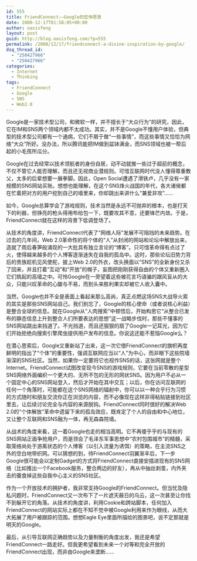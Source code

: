 ```yaml
---
id: 555
title: FriendConnect——Google的宏伟愿景
date: 2008-12-17T01:58:05+00:00
author: oasisfeng
layout: post
guid: http://blog.oasisfeng.com/?p=555
permalink: /2008/12/17/friendconnect-a-divine-inspiration-by-google/
dsq_thread_id:
  - "250427966"
  - "250427966"
categories:
  - Internet
  - Thinking
tags:
  - FriendConnect
  - Google
  - SNS
  - Web2.0
---
```

Google是一家技术型公司，和微软一样，并不擅长于“大众行为”的研究，因此，它在IM和SNS两个领域内都不太成功。其实，并不是Google不懂用户体验，但典型的技术型公司都有一个通病，它们不屑于做“一些事情”，而这些事情又恰恰为网络“大众”所好。没办法，所以腾讯能把IM做到盆钵满金，而SNS领域也被一帮后起的小毛孩所瓜分。

Google在过去经常以技术领航者的身份自居，动不动就推一些过于超前的概念，不仅不管它人能否理解，而且还无视商业潜规则。可惜互联网时代没人懂得尊重教父，太多的后辈想要一展拳脚。因此，Open Social遭遇了滑铁卢，几乎没有一家规模的SNS网站买账。想想也能理解，在这个SNS烽火战国的年代，各大诸侯都在忙着把对方的用户挖到自己的墙里来，你却跳出来讲什么“兼爱非攻”……

如今，Google总算学会了游戏规则，技术当然是永远不可抛弃的根本，也是打天下的利器，但铮亮的枪头得用布给包一下，既要攻其不意，还要锋芒内敛。于是，FriendConnect就在这样的背景下低调登场了。

从技术的角度讲，FriendConnect代表了“网络人际”发展不可阻挡的未来趋势。在过去的几年间，Web 2.0革命性的将个体的“人”从封闭的网站和论坛中解放出来，造就了雨后春笋般涌现的一大批具有独立言论的“博客”。只可惜革命得有点过了火，使得越来越多的个人博客逐渐迷失在自我的孤岛中。这时，那些论坛旧势力背后的贵族趁机见风使舵，披上Web 2.0的外衣，改头换面以“SNS”的全新身份又杀了回来，并且打着“互动”和“开放”的幌子，妄图把刚刚获得自由的个体又重新圈入它们筑起的高墙之中。可怜Google在一旁望着这些被花言巧语骗的跟风盲从的大众，只能兴叹革命的心酸与不易，而到头来胜利果实却被它人收入囊中。

当然，Google也并不全是表面上看起来那么高尚，真正点燃这场SNS大战导火索的其实是那些SNS网站自己。我们别忘了，Google的核心使命（或者说核心利益）是整合全球的信息。就在Google从“人肉搜索”中顿悟后，开始构思它“从整合已发布的静态信息上升到整合人们所要表达的思想”这一战略步伐时，那些不懂事的SNS网站跳出来挡道了。不光挡道，而且还狠狠的扇了Google一记耳光，因为它们开始拒绝向搜索引擎爬虫提供用户发布的信息。你说这还能不惹恼Google么？

在潜心思索后，Google又重新站了出来，这一次它借FriendConnect的旗帜再度鲜明的指出了“个体”的重要性，强调互联网应当以“人”为中心，而非眼下这些院墙渐深的SNS社区。当然，如果你一定要将它也视作SNS的话，这张网就是整个Internet。FriendConnect试图改变现今SNS的游戏规则，它要在当前零散的星型SNS网络外面编织一个更大的、无所不包的无形的网状SNS。因为用户不必从一个固定中心的SNS网站登入，然后才开始在其中交互；以后，你在访问互联网的任何一个角落时，可能都在这个SNS网络的辐射中，你可以以一种合乎行为习惯的方式随时和朋友交流你正在浏览的内容，而不必像现在这样非得粘贴链接到社区里去，让后续讨论完全与内容的来源脱钩。FriendConnect同时很好的解决Web 2.0的“个体解放”革命中遗留下来的孤岛效应，既肯定了个人的自由和中心地位，又让整个互联网和SNS融为一体，再无森森院墙。

从战术的角度来看，这一着Google也走的相当高明。它不再傻乎乎的与现有的SNS网站正面争抢用户，而是领会了毛泽东军事思想中“农村包围城市”的精髓，采取笼络尚处于游离状态的个人博客（以引入流量为诱饵）的策略，在主流SNS之外的空白地带织网。可以猜想的到，待FriendConnect羽翼渐丰后，下一步Google很可能会以定制Gadget的方式将FriendConnect直接安插进现有的SNS网络（比如推出一个Facebook服务，整合两边的好友），再从中抽丝剥茧，内外夹击的蚕食掉这些自我中心主义的SNS社区。

作为一个开放技术的拥护者，我非常支持Google的FriendConnect。但当忧及隐私问题时，FriendConnect又一次布下了一片遮天蔽日的乌云，这一次甚至让你找不到躲开它的角落。从技术的角度讲，利用Cookie和跨站脚本，任何加入FriendConnect的网站实际上都在不知不觉中被Google利用来作为眼线，从而大大拓展了用户被跟踪的范围。想想Eagle Eye里面所描绘的图景吧，说不定那就是明天的Google。

最后，从引导互联网正确趋势以及力量制衡的角度出发，我还是希望FriendConnect一路走好。但我更希望看到未来一个对等和完全开放的FriendConnect出现，而非由Google来垄断……